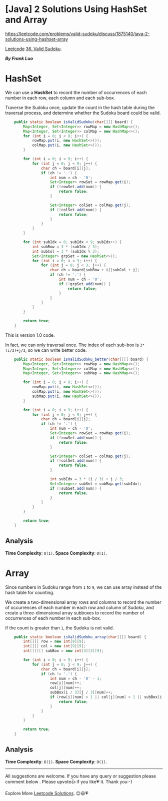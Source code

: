 # [Java] 2 Solutions Using HashSet and Array

https://leetcode.com/problems/valid-sudoku/discuss/1875140/java-2-solutions-using-hashset-array

[Leetcode](https://leetcode-cn.com/) [36. Valid Sudoku](https://leetcode.com/problems/valid-sudoku/).

***By Frank Luo***

# HashSet

We can use a **HashSet** to record the number of occurrences of each number in each row, each column and each sub-box. 

Traverse the Sudoku once, update the count in the hash table during the traversal process, and determine whether the Sudoku board could be valid.

```java
    public static boolean isValidSudoku(char[][] board) {
        Map<Integer, Set<Integer>> rowMap = new HashMap<>();
        Map<Integer, Set<Integer>> colMap = new HashMap<>();
        for (int i = 0; i < 9; i++) {
            rowMap.put(i, new HashSet<>());
            colMap.put(i, new HashSet<>());
        }

        for (int i = 0; i < 9; i++) {
            for (int j = 0; j < 9; j++) {
                char ch = board[i][j];
                if (ch != '.') {
                    int num = ch - '0';
                    Set<Integer> rowSet = rowMap.get(i);
                    if (!rowSet.add(num)) {
                        return false;
                    }

                    Set<Integer> colSet = colMap.get(j);
                    if (!colSet.add(num)) {
                        return false;
                    }
                }
            }
        }

        for (int subIdx = 0; subIdx < 9; subIdx++) {
            int subRow = 3 * (subIdx / 3);
            int subCol = 3 * (subIdx % 3);
            Set<Integer> grpSet = new HashSet<>();
            for (int i = 0; i < 3; i++) {
                for (int j = 0; j < 3; j++) {
                    char ch = board[subRow + i][subCol + j];
                    if (ch != '.') {
                        int num = ch - '0';
                        if (!grpSet.add(num)) {
                            return false;
                        }
                    }
                }
            }
        }

        return true;
    }
```

This is version 1.0 code. 

In fact, we can only traversal once. The index of each sub-box is `3*(i/3)+j/3`, so we can write better code.

```java
    public static boolean isValidSudoku_better(char[][] board) {
        Map<Integer, Set<Integer>> rowMap = new HashMap<>();
        Map<Integer, Set<Integer>> colMap = new HashMap<>();
        Map<Integer, Set<Integer>> subMap = new HashMap<>();

        for (int i = 0; i < 9; i++) {
            rowMap.put(i, new HashSet<>());
            colMap.put(i, new HashSet<>());
            subMap.put(i, new HashSet<>());
        }

        for (int i = 0; i < 9; i++) {
            for (int j = 0; j < 9; j++) {
                char ch = board[i][j];
                if (ch != '.') {
                    int num = ch - '0';
                    Set<Integer> rowSet = rowMap.get(i);
                    if (!rowSet.add(num)) {
                        return false;
                    }

                    Set<Integer> colSet = colMap.get(j);
                    if (!colSet.add(num)) {
                        return false;
                    }

                    int subIdx = 3 * (i / 3) + j / 3;
                    Set<Integer> subSet = subMap.get(subIdx);
                    if (!subSet.add(num)) {
                        return false;
                    }
                }
            }
        }

        return true;
    }
```

## Analysis

**Time Complexity**: `O(1)`.
**Space Complexity**: `O(1)`.

# Array

Since numbers in Sudoku range from `1` to `9`, we can use array instead of the hash table for counting.

We create a two-dimensional array rows and columns to record the number of occurrences of each number in each row and column of Sudoku, and create a three-dimensional array subboxes to record the number of occurrences of each number in each sub-box.

If the count is greater than `1`, the Sudoku is not valid. 

```java
    public static boolean isValidSudoku_array(char[][] board) {
        int[][] row = new int[9][9];
        int[][] col = new int[9][9];
        int[][][] subBox = new int[3][3][9];

        for (int i = 0; i < 9; i++) {
            for (int j = 0; j < 9; j++) {
                char ch = board[i][j];
                if (ch != '.') {
                    int num = ch - '0' - 1;
                    row[i][num]++;
                    col[j][num]++;
                    subBox[i / 3][j / 3][num]++;
                    if (row[i][num] > 1 || col[j][num] > 1 || subBox[i / 3][j / 3][num] > 1) {
                        return false;
                    }
                }
            }
        }

        return true;
    }
```

## Analysis

**Time Complexity**: `O(1)`.
**Space Complexity**: `O(1)`.

----------

All suggestions are welcome. 
If you have any query or suggestion please comment below .
Please upvote👍 if you like💗 it. Thank you:-)

Explore More [Leetcode Solutions](https://leetcode.com/discuss/general-discussion/1868912/My-Leetcode-Solutions-All-In-One). 😉😃💗

